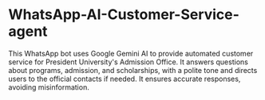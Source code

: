 # WhatsApp-AI-Customer-Service-agent
This WhatsApp bot uses Google Gemini AI to provide automated customer service for President University's Admission Office. It answers questions about programs, admission, and scholarships, with a polite tone and directs users to the official contacts if needed. It ensures accurate responses, avoiding misinformation.
